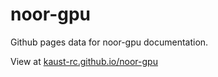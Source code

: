 # noor-gpu

Github pages data for noor-gpu documentation.

View at [kaust-rc.github.io/noor-gpu](https://kaust-rc.github.io/noor-gpu)
